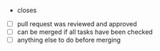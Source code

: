 <!-- if this PR closes an issue note the number below -->

- closes

<!-- please list any tasks to be done before merging -->

- [ ] pull request was reviewed and approved
- [ ] can be merged if all tasks have been checked
- [ ] anything else to do before merging
